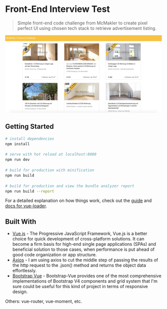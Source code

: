 # Front-End Interview Test

> Simple front-end code challenge from McMakler to create pixel perfect UI using chosen tech stack to retrieve advertisement listing.

![](mcmakler.png)

## Getting Started

``` bash
# install dependencies
npm install

# serve with hot reload at localhost:8080
npm run dev

# build for production with minification
npm run build

# build for production and view the bundle analyzer report
npm run build --report
```

For a detailed explanation on how things work, check out the [guide](http://vuejs-templates.github.io/webpack/) and [docs for vue-loader](http://vuejs.github.io/vue-loader).

## Built With

* [Vue.js](vuejs.org/) - The Progressive JavaScript Framework, Vue.js is a better choice for quick development of cross-platform solutions. It can become a firm basis for high-end single page applications (SPAs) and beneficial solution to those cases, when performance is put ahead of good code organization or app structure.
* [Axios](https://github.com/axios/axios/) - I am using axios to cut the middle step of passing the results of the http request to the .json() method and returns the object data effortlessly.
* [Bootstrap Vue](https://maven.apache.org/) - Bootstrap-Vue provides one of the most comprehensive implementations of Bootstrap V4 components and grid system that I'm sure could be useful for this kind of project in terms of responsive design.

Others: vue-router, vue-moment, etc.
